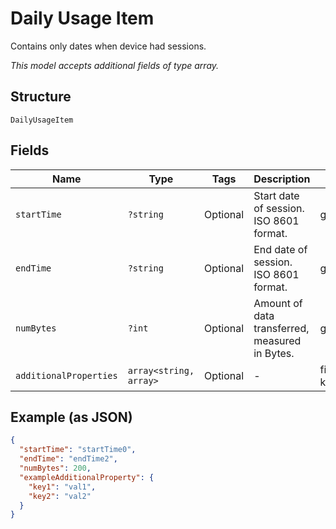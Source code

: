
# Daily Usage Item

Contains only dates when device had sessions.

*This model accepts additional fields of type array.*

## Structure

`DailyUsageItem`

## Fields

| Name | Type | Tags | Description | Getter | Setter |
|  --- | --- | --- | --- | --- | --- |
| `startTime` | `?string` | Optional | Start date of session. ISO 8601 format. | getStartTime(): ?string | setStartTime(?string startTime): void |
| `endTime` | `?string` | Optional | End date of session. ISO 8601 format. | getEndTime(): ?string | setEndTime(?string endTime): void |
| `numBytes` | `?int` | Optional | Amount of data transferred, measured in Bytes. | getNumBytes(): ?int | setNumBytes(?int numBytes): void |
| `additionalProperties` | `array<string, array>` | Optional | - | findAdditionalProperty(string key): array | additionalProperty(string key, array value): void |

## Example (as JSON)

```json
{
  "startTime": "startTime0",
  "endTime": "endTime2",
  "numBytes": 200,
  "exampleAdditionalProperty": {
    "key1": "val1",
    "key2": "val2"
  }
}
```

